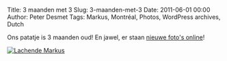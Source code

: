 Title: 3 maanden met 3
Slug: 3-maanden-met-3
Date: 2011-06-01 00:00
Author: Peter Desmet
Tags: Markus, Montréal, Photos, WordPress archives, Dutch

Ons patatje is 3 maanden oud! En jawel, er staan [nieuwe foto's online](https://picasaweb.google.com/lienterryn/3MaandenMet3)!

[![Lachende Markus](https://lh3.googleusercontent.com/-CrQsMoBTVe0/TeVwZMKFNiI/AAAAAAAAD-s/71vweK-Ln1Y/s800/DSC_0052.jpg "A-guu!")](https://picasaweb.google.com/lienterryn/3MaandenMet3)
